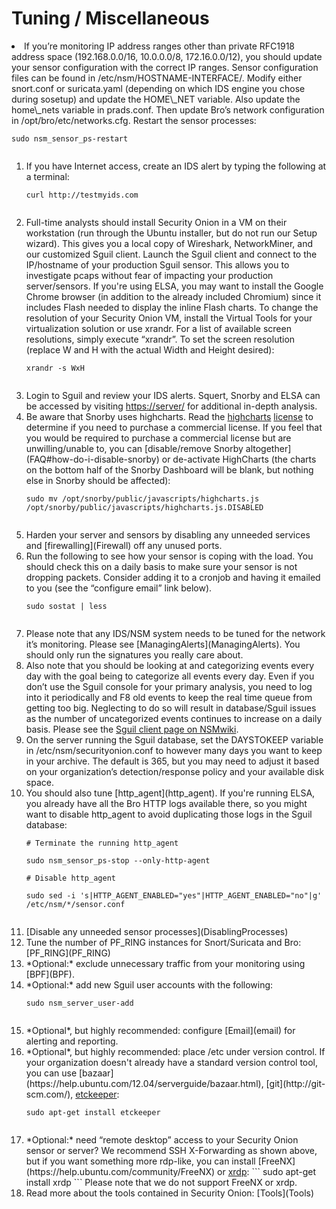# Tuning / Miscellaneous #
<li>If you’re monitoring IP address ranges other than private RFC1918 address space (192.168.0.0/16, 10.0.0.0/8, 172.16.0.0/12), you should update your sensor configuration with the correct IP ranges. Sensor configuration files can be found in /etc/nsm/HOSTNAME-INTERFACE/. Modify either snort.conf or suricata.yaml (depending on which IDS engine you chose during sosetup) and update the HOME\_NET variable. Also update the home\_nets variable in prads.conf. Then update Bro’s network configuration in /opt/bro/etc/networks.cfg.  Restart the sensor processes:<br>
<pre><code>sudo nsm_sensor_ps-restart<br>
</code></pre>
<ol></li>
<li>If you have Internet access, create an IDS alert by typing the following at a terminal:<br>
<pre><code>curl http://testmyids.com<br>
</code></pre>
</li><li>Full-time analysts should install Security Onion in a VM on their workstation (run through the Ubuntu installer, but do not run our Setup wizard). This gives you a local copy of Wireshark, NetworkMiner, and our customized Sguil client.  Launch the Sguil client and connect to the IP/hostname of your production Sguil sensor. This allows you to investigate pcaps without fear of impacting your production server/sensors. If you're using ELSA, you may want to install the Google Chrome browser (in addition to the already included Chromium) since it includes Flash needed to display the inline Flash charts.  To change the resolution of your Security Onion VM, install the Virtual Tools for your virtualization solution or use xrandr. For a list of available screen resolutions, simply execute “xrandr”. To set the screen resolution (replace W and H with the actual Width and Height desired):<br>
<pre><code>xrandr -s WxH<br>
</code></pre>
</li><li>Login to Sguil and review your IDS alerts. Squert, Snorby and ELSA can be accessed by visiting <a href='https://server/'>https://server/</a> for additional in-depth analysis.<br>
</li><li>Be aware that Snorby uses highcharts. Read the <a href='http://shop.highsoft.com/highcharts.html'>highcharts</a> <a href='http://shop.highsoft.com/faq/non-commercial#what-is-non-commercial'>license</a> to determine if you need to purchase a commercial license.  If you feel that you would be required to purchase a commercial license but are unwilling/unable to, you can [disable/remove Snorby altogether](FAQ#how-do-i-disable-snorby) or de-activate HighCharts (the charts on the bottom half of the Snorby Dashboard will be blank, but nothing else in Snorby should be affected):<br>
<pre><code>sudo mv /opt/snorby/public/javascripts/highcharts.js /opt/snorby/public/javascripts/highcharts.js.DISABLED<br>
</code></pre>
</li><li>Harden your server and sensors by disabling any unneeded services and [firewalling](Firewall) off any unused ports.<br>
</li><li>Run the following to see how your sensor is coping with the load. You should check this on a daily basis to make sure your sensor is not dropping packets. Consider adding it to a cronjob and having it emailed to you (see the “configure email” link below).<br>
<pre><code>sudo sostat | less<br>
</code></pre>
</li><li>Please note that any IDS/NSM system needs to be tuned for the network it’s monitoring. Please see [ManagingAlerts](ManagingAlerts). You should only run the signatures you really care about.<br>
</li><li>Also note that you should be looking at and categorizing events every day with the goal being to categorize all events every day. Even if you don’t use the Sguil console for your primary analysis, you need to log into it periodically and F8 old events to keep the real time queue from getting too big. Neglecting to do so will result in database/Sguil issues as the number of uncategorized events continues to increase on a daily basis. Please see the <a href='http://nsmwiki.org/Sguil_Client'>Sguil client page on NSMwiki</a>.<br>
</li><li>On the server running the Sguil database, set the DAYSTOKEEP variable in /etc/nsm/securityonion.conf to however many days you want to keep in your archive. The default is 365, but you may need to adjust it based on your organization’s detection/response policy and your available disk space.<br>
</li><li>You should also tune [http_agent](http_agent).  If you're running ELSA, you already have all the Bro HTTP logs available there, so you might want to disable http_agent to avoid duplicating those logs in the Sguil database:<br>
<pre><code># Terminate the running http_agent<br>
sudo nsm_sensor_ps-stop --only-http-agent<br>
# Disable http_agent<br>
sudo sed -i 's|HTTP_AGENT_ENABLED="yes"|HTTP_AGENT_ENABLED="no"|g' /etc/nsm/*/sensor.conf<br>
</code></pre>
</li><li>[Disable any unneeded sensor processes](DisablingProcesses)<br>
</li><li>Tune the number of PF_RING instances for Snort/Suricata and Bro: [PF_RING](PF_RING)
</li><li>*Optional:* exclude unnecessary traffic from your monitoring using [BPF](BPF).<br>
</li><li>*Optional:* add new Sguil user accounts with the following:<br>
<pre><code>sudo nsm_server_user-add<br>
</code></pre>
</li><li>*Optional*, but highly recommended: configure [Email](email) for alerting and reporting.<br>
</li><li>*Optional*, but highly recommended: place /etc under version control.  If your organization doesn't already have a standard version control tool, you can use [bazaar](https://help.ubuntu.com/12.04/serverguide/bazaar.html), [git](http://git-scm.com/), <a href='https://help.ubuntu.com/12.04/serverguide/etckeeper.html'>etckeeper</a>:<br>
<pre><code>sudo apt-get install etckeeper<br>
</code></pre>
</li><li>*Optional:* need “remote desktop” access to your Security Onion sensor or server? We recommend SSH X-Forwarding as shown above, but if you want something more rdp-like, you can install [FreeNX](https://help.ubuntu.com/community/FreeNX) or <a href='http://www.xrdp.org/'>xrdp</a>:
```
sudo apt-get install xrdp
```
Please note that we do not support FreeNX or xrdp.<br>
</li><li>Read more about the tools contained in Security Onion: [Tools](Tools)